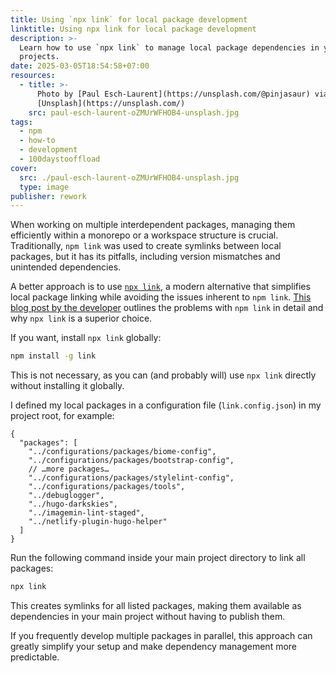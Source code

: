 ```yaml
---
title: Using `npx link` for local package development
linktitle: Using npx link for local package development
description: >-
  Learn how to use `npx link` to manage local package dependencies in your
  projects.
date: 2025-03-05T18:54:58+07:00
resources:
  - title: >-
      Photo by [Paul Esch-Laurent](https://unsplash.com/@pinjasaur) via
      [Unsplash](https://unsplash.com/)
    src: paul-esch-laurent-oZMUrWFHOB4-unsplash.jpg
tags:
  - npm
  - how-to
  - development
  - 100daystooffload
cover:
  src: ./paul-esch-laurent-oZMUrWFHOB4-unsplash.jpg
  type: image
publisher: rework
---
```


When working on multiple interdependent packages, managing them efficiently within a monorepo or a workspace structure is crucial. Traditionally, `npm link` was used to create symlinks between local packages, but it has its pitfalls, including version mismatches and unintended dependencies.

A better approach is to use [`npx link`](https://www.npmjs.com/package/link), a modern alternative that simplifies local package linking while avoiding the issues inherent to `npm link`. [This blog post by the developer](https://hirok.io/posts/avoid-npm-link) outlines the problems with `npm link` in detail and why `npx link` is a superior choice.

If you want, install `npx link` globally:

```bash
npm install -g link
```

This is not necessary, as you can (and probably will) use `npx link` directly without installing it globally.

I defined my local packages in a configuration file (`link.config.json`) in my project root, for example:

```jsonc
{
  "packages": [
    "../configurations/packages/biome-config",
    "../configurations/packages/bootstrap-config",
    // …more packages…
    "../configurations/packages/stylelint-config",
    "../configurations/packages/tools",
    "../debuglogger",
    "../hugo-darkskies",
    "../imagemin-lint-staged",
    "../netlify-plugin-hugo-helper"
  ]
}
```

Run the following command inside your main project directory to link all packages:

```bash
npx link
```

This creates symlinks for all listed packages, making them available as dependencies in your main project without having to publish them.

If you frequently develop multiple packages in parallel, this approach can greatly simplify your setup and make dependency management more predictable.
